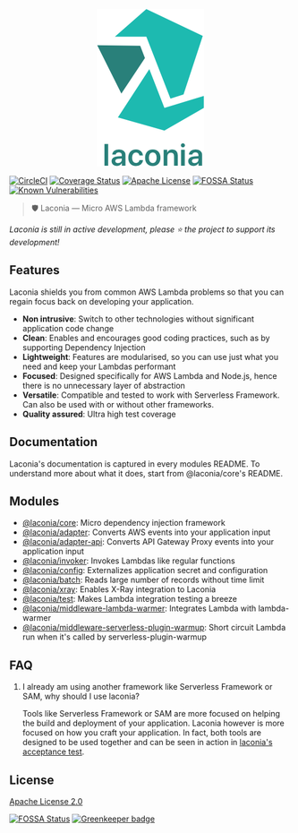 <p align="center">
  <img alt="Laconia" src="docs/logo/2/png/2_vertical@0.5x.png">
</p>

[![CircleCI](https://circleci.com/gh/laconiajs/laconia/tree/master.svg?style=shield)](https://circleci.com/gh/laconiajs/laconia/tree/master)
[![Coverage Status](https://coveralls.io/repos/github/laconiajs/laconia/badge.svg?branch=master)](https://coveralls.io/github/laconiajs/laconia?branch=master)
[![Apache License](https://img.shields.io/badge/license-Apache-blue.svg)](LICENSE)
[![FOSSA Status](https://app.fossa.io/api/projects/git%2Bgithub.com%2Flaconiajs%2Flaconia.svg?type=shield)](https://app.fossa.io/projects/git%2Bgithub.com%2Flaconiajs%2Flaconia?ref=badge_shield)
[![Known Vulnerabilities](https://snyk.io/test/github/laconiajs/laconia/badge.svg)](https://snyk.io/test/github/laconiajs/laconia)

> 🛡️ Laconia — Micro AWS Lambda framework

_Laconia is still in active development, please ⭐ the project to support its development!_

## Features

Laconia shields you from common AWS Lambda problems so that you can regain focus back
on developing your application.

* **Non intrusive**: Switch to other technologies without significant application code change
* **Clean**: Enables and encourages good coding practices, such as by supporting Dependency Injection
* **Lightweight**: Features are modularised, so you can use just what you need and keep your Lambdas performant
* **Focused**: Designed specifically for AWS Lambda and Node.js, hence there is no unnecessary layer of abstraction
* **Versatile**: Compatible and tested to work with Serverless Framework. Can also be used with or without other frameworks.
* **Quality assured**: Ultra high test coverage

## Documentation

Laconia's documentation is captured in every modules README. To understand more about what it does, start from
@laconia/core's README.

## Modules

* [@laconia/core](packages/laconia-core/README.md): Micro dependency injection framework
* [@laconia/adapter](packages/laconia-adapter/README.md): Converts AWS events into your application input
* [@laconia/adapter-api](packages/laconia-adapter-api/README.md): Converts API Gateway Proxy events into your application input
* [@laconia/invoker](packages/laconia-invoker/README.md): Invokes Lambdas like regular functions
* [@laconia/config](packages/laconia-config/README.md): Externalizes application secret and configuration
* [@laconia/batch](packages/laconia-batch/README.md): Reads large number of records without time limit
* [@laconia/xray](packages/laconia-xray/README.md): Enables X-Ray integration to Laconia
* [@laconia/test](packages/laconia-test/README.md): Makes Lambda integration testing a breeze
* [@laconia/middleware-lambda-warmer](packages/laconia-middleware-lambda-warmer/README.md): Integrates Lambda with lambda-warmer
* [@laconia/middleware-serverless-plugin-warmup](packages/laconia-middleware-serverless-plugin-warmup/README.md): Short circuit Lambda run when it's called by serverless-plugin-warmup

## FAQ

1.  I already am using another framework like Serverless Framework or SAM, why should I use laconia?

    Tools like Serverless Framework or SAM are more focused on helping the
    build and deployment of your application. Laconia however is more focused on
    how you craft your application. In fact, both tools are designed to be used together and
    can be seen in action in [laconia's acceptance test](packages/laconia-acceptance-test).

## License

[Apache License 2.0](LICENSE)

[![FOSSA Status](https://app.fossa.io/api/projects/git%2Bgithub.com%2Flaconiajs%2Flaconia.svg?type=large)](https://app.fossa.io/projects/git%2Bgithub.com%2Flaconiajs%2Flaconia?ref=badge_large) [![Greenkeeper badge](https://badges.greenkeeper.io/laconiajs/laconia.svg)](https://greenkeeper.io/)
